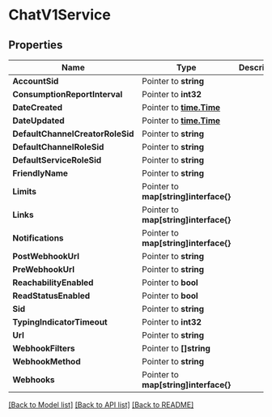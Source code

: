 # ChatV1Service

## Properties

Name | Type | Description | Notes
------------ | ------------- | ------------- | -------------
**AccountSid** | Pointer to **string** |  |
**ConsumptionReportInterval** | Pointer to **int32** |  |
**DateCreated** | Pointer to [**time.Time**](time.Time.md) |  |
**DateUpdated** | Pointer to [**time.Time**](time.Time.md) |  |
**DefaultChannelCreatorRoleSid** | Pointer to **string** |  |
**DefaultChannelRoleSid** | Pointer to **string** |  |
**DefaultServiceRoleSid** | Pointer to **string** |  |
**FriendlyName** | Pointer to **string** |  |
**Limits** | Pointer to **map[string]interface{}** |  |
**Links** | Pointer to **map[string]interface{}** |  |
**Notifications** | Pointer to **map[string]interface{}** |  |
**PostWebhookUrl** | Pointer to **string** |  |
**PreWebhookUrl** | Pointer to **string** |  |
**ReachabilityEnabled** | Pointer to **bool** |  |
**ReadStatusEnabled** | Pointer to **bool** |  |
**Sid** | Pointer to **string** |  |
**TypingIndicatorTimeout** | Pointer to **int32** |  |
**Url** | Pointer to **string** |  |
**WebhookFilters** | Pointer to **[]string** |  |
**WebhookMethod** | Pointer to **string** |  |
**Webhooks** | Pointer to **map[string]interface{}** |  |

[[Back to Model list]](../README.md#documentation-for-models) [[Back to API list]](../README.md#documentation-for-api-endpoints) [[Back to README]](../README.md)


